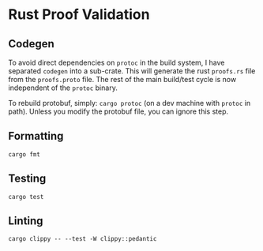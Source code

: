 # Rust Proof Validation

## Codegen

To avoid direct dependencies on `protoc` in the build system, I have separated
`codegen` into a sub-crate. This will generate the rust `proofs.rs` file from
the `proofs.proto` file. The rest of the main build/test cycle is now independent
of the `protoc` binary.

To rebuild protobuf, simply: `cargo protoc` (on a dev machine with `protoc` in path).
Unless you modify the protobuf file, you can ignore this step.

## Formatting

`cargo fmt`


## Testing

`cargo test`

## Linting

`cargo clippy -- --test -W clippy::pedantic`